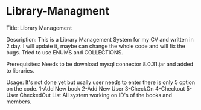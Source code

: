 # Library-Managment


Title: Library Management

Description: This is a Library Management System for my CV and written in 2 day. I will update it, maybe can change the whole code and will fix the bugs. Tried to use ENUMS and COLLECTIONS.

Prerequisites: Needs to be download mysql connector 8.0.31.jar and added to libraries.

Usage: It's not done yet but usally user needs to enter there is only 5 option on the code. 
1-Add New book
2-Add New User
3-CheckOn
4-Checkout
5-User CheckedOut List
All system working on ID's of the books and members.

